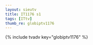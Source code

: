 ```yaml
--- 
layout: sieutv
title: IT1176 s1
tags: [ITtv]
thumb_re: globiptv1176
---
```

{% include tvadv key="globiptv1176" %} 
